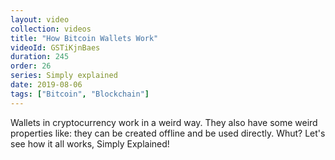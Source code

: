 ```yaml
---
layout: video
collection: videos
title: "How Bitcoin Wallets Work"
videoId: GSTiKjnBaes
duration: 245
order: 26
series: Simply explained
date: 2019-08-06
tags: ["Bitcoin", "Blockchain"]
---
```


Wallets in cryptocurrency work in a weird way. They also have some weird properties like: they can be created offline and be used directly. Whut? Let's see how it all works, Simply Explained!

<!--more-->
